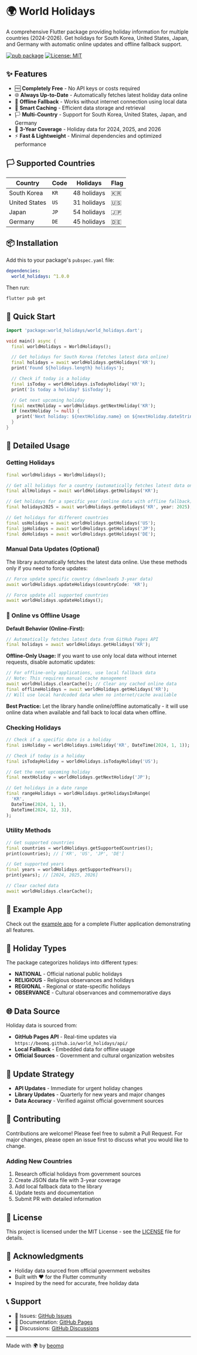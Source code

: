 # 🌍 World Holidays

A comprehensive Flutter package providing holiday information for multiple countries (2024-2026). Get holidays for South Korea, United States, Japan, and Germany with automatic online updates and offline fallback support.

[![pub package](https://img.shields.io/pub/v/world_holidays.svg)](https://pub.dev/packages/world_holidays)
[![License: MIT](https://img.shields.io/badge/License-MIT-yellow.svg)](https://opensource.org/licenses/MIT)

## ✨ Features

- 🆓 **Completely Free** - No API keys or costs required
- 🌐 **Always Up-to-Date** - Automatically fetches latest holiday data online
- 📱 **Offline Fallback** - Works without internet connection using local data
- 🔄 **Smart Caching** - Efficient data storage and retrieval
- 🏳️ **Multi-Country** - Support for South Korea, United States, Japan, and Germany
- 📅 **3-Year Coverage** - Holiday data for 2024, 2025, and 2026
- ⚡ **Fast & Lightweight** - Minimal dependencies and optimized performance

## 🏳️ Supported Countries

| Country       | Code | Holidays    | Flag |
| ------------- | ---- | ----------- | ---- |
| South Korea   | `KR` | 48 holidays | 🇰🇷   |
| United States | `US` | 31 holidays | 🇺🇸   |
| Japan         | `JP` | 54 holidays | 🇯🇵   |
| Germany       | `DE` | 45 holidays | 🇩🇪   |

## 📦 Installation

Add this to your package's `pubspec.yaml` file:

```yaml
dependencies:
  world_holidays: ^1.0.0
```

Then run:

```bash
flutter pub get
```

## 🚀 Quick Start

```dart
import 'package:world_holidays/world_holidays.dart';

void main() async {
  final worldHolidays = WorldHolidays();

  // Get holidays for South Korea (fetches latest data online)
  final holidays = await worldHolidays.getHolidays('KR');
  print('Found ${holidays.length} holidays');

  // Check if today is a holiday
  final isToday = worldHolidays.isTodayHoliday('KR');
  print('Is today a holiday? $isToday');

  // Get next upcoming holiday
  final nextHoliday = worldHolidays.getNextHoliday('KR');
  if (nextHoliday != null) {
    print('Next holiday: ${nextHoliday.name} on ${nextHoliday.dateString}');
  }
}
```

## 📖 Detailed Usage

### Getting Holidays

```dart
final worldHolidays = WorldHolidays();

// Get all holidays for a country (automatically fetches latest data online)
final allHolidays = await worldHolidays.getHolidays('KR');

// Get holidays for a specific year (online data with offline fallback)
final holidays2025 = await worldHolidays.getHolidays('KR', year: 2025);

// Get holidays for different countries
final usHolidays = await worldHolidays.getHolidays('US');
final jpHolidays = await worldHolidays.getHolidays('JP');
final deHolidays = await worldHolidays.getHolidays('DE');
```

### Manual Data Updates (Optional)

The library automatically fetches the latest data online. Use these methods only if you need to force updates:

```dart
// Force update specific country (downloads 3-year data)
await worldHolidays.updateHolidays(countryCode: 'KR');

// Force update all supported countries
await worldHolidays.updateHolidays();
```

### 📡 Online vs Offline Usage

**Default Behavior (Online-First):**
```dart
// Automatically fetches latest data from GitHub Pages API
final holidays = await worldHolidays.getHolidays('KR');
```

**Offline-Only Usage:**
If you want to use only local data without internet requests, disable automatic updates:

```dart
// For offline-only applications, use local fallback data
// Note: This requires manual cache management
await worldHolidays.clearCache(); // Clear any cached online data
final offlineHolidays = await worldHolidays.getHolidays('KR');
// Will use local hardcoded data when no internet/cache available
```

**Best Practice:** Let the library handle online/offline automatically - it will use online data when available and fall back to local data when offline.

### Checking Holidays

```dart
// Check if a specific date is a holiday
final isHoliday = worldHolidays.isHoliday('KR', DateTime(2024, 1, 1));

// Check if today is a holiday
final isTodayHoliday = worldHolidays.isTodayHoliday('US');

// Get the next upcoming holiday
final nextHoliday = worldHolidays.getNextHoliday('JP');

// Get holidays in a date range
final rangeHolidays = worldHolidays.getHolidaysInRange(
  'KR',
  DateTime(2024, 1, 1),
  DateTime(2024, 12, 31),
);
```

### Utility Methods

```dart
// Get supported countries
final countries = worldHolidays.getSupportedCountries();
print(countries); // ['KR', 'US', 'JP', 'DE']

// Get supported years
final years = worldHolidays.getSupportedYears();
print(years); // [2024, 2025, 2026]

// Clear cached data
await worldHolidays.clearCache();
```

## 📱 Example App

Check out the [example app](example/) for a complete Flutter application demonstrating all features.

## 🔧 Holiday Types

The package categorizes holidays into different types:

- **NATIONAL** - Official national public holidays
- **RELIGIOUS** - Religious observances and holidays  
- **REGIONAL** - Regional or state-specific holidays
- **OBSERVANCE** - Cultural observances and commemorative days

## 🌐 Data Source

Holiday data is sourced from:
- **GitHub Pages API** - Real-time updates via `https://beomq.github.io/world_holidays/api/`
- **Local Fallback** - Embedded data for offline usage
- **Official Sources** - Government and cultural organization websites

## 🔄 Update Strategy

- **API Updates** - Immediate for urgent holiday changes
- **Library Updates** - Quarterly for new years and major changes
- **Data Accuracy** - Verified against official government sources

## 🤝 Contributing

Contributions are welcome! Please feel free to submit a Pull Request. For major changes, please open an issue first to discuss what you would like to change.

### Adding New Countries

1. Research official holidays from government sources
2. Create JSON data file with 3-year coverage
3. Add local fallback data to the library
4. Update tests and documentation
5. Submit PR with detailed information

## 📄 License

This project is licensed under the MIT License - see the [LICENSE](LICENSE) file for details.

## 🙏 Acknowledgments

- Holiday data sourced from official government websites
- Built with ❤️ for the Flutter community
- Inspired by the need for accurate, free holiday data

## 📞 Support

- 📧 Issues: [GitHub Issues](https://github.com/beomq/world_holidays/issues)
- 📖 Documentation: [GitHub Pages](https://beomq.github.io/world_holidays/)
- 💬 Discussions: [GitHub Discussions](https://github.com/beomq/world_holidays/discussions)

---

Made with 🌍 by [beomq](https://github.com/beomq)
